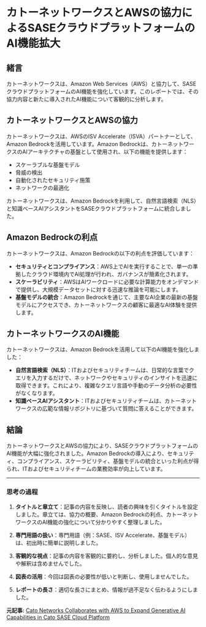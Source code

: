 # カトーネットワークスとAWSの協力によるSASEクラウドプラットフォームのAI機能拡大

## 緒言

カトーネットワークスは、Amazon Web Services（AWS）と協力して、SASEクラウドプラットフォームのAI機能を強化しています。このレポートでは、その協力内容と新たに導入されたAI機能について客観的に分析します。

## カトーネットワークスとAWSの協力

カトーネットワークスは、AWSのISV Accelerate（ISVA）パートナーとして、Amazon Bedrockを活用しています。Amazon Bedrockは、カトーネットワークスのAIアーキテクチャの基盤として使用され、以下の機能を提供します：

- スケーラブルな基盤モデル
- 脅威の検出
- 自動化されたセキュリティ施策
- ネットワークの最適化

カトーネットワークスは、Amazon Bedrockを利用して、自然言語検索（NLS）と知識ベースAIアシスタントをSASEクラウドプラットフォームに統合しました。

## Amazon Bedrockの利点

カトーネットワークスは、Amazon Bedrockの以下の利点を評価しています：

- **セキュリティとコンプライアンス**：AWS上でAIを実行することで、単一の準拠したクラウド環境内でAI処理が行われ、ガバナンスが簡素化されます。
- **スケーラビリティ**：AWSはAIワークロードに必要な計算能力をオンデマンドで提供し、大規模データセットに対する迅速な推論を可能にします。
- **基盤モデルの統合**：Amazon Bedrockを通じて、主要なAI企業の最新の基盤モデルにアクセスでき、カトーネットワークスの顧客に最適なAI体験を提供します。

## カトーネットワークスのAI機能

カトーネットワークスは、Amazon Bedrockを活用して以下のAI機能を強化しました：

- **自然言語検索（NLS）**：ITおよびセキュリティチームは、日常的な言葉でクエリを入力するだけで、ネットワークやセキュリティのインサイトを迅速に取得できます。これにより、複雑なクエリ言語や手動のデータ分析の必要性がなくなります。
- **知識ベースAIアシスタント**：ITおよびセキュリティチームは、カトーネットワークスの広範な情報リポジトリに基づいて質問に答えることができます。

## 結論

カトーネットワークスとAWSの協力により、SASEクラウドプラットフォームのAI機能が大幅に強化されました。Amazon Bedrockの導入により、セキュリティ、コンプライアンス、スケーラビリティ、基盤モデルの統合といった利点が得られ、ITおよびセキュリティチームの業務効率が向上しています。

---

### 思考の過程

1. **タイトルと章立て**：記事の内容を反映し、読者の興味を引くタイトルを設定しました。章立ては、協力の概要、Amazon Bedrockの利点、カトーネットワークスのAI機能の強化について分かりやすく整理しました。

2. **専門用語の扱い**：専門用語（例：SASE、ISV Accelerate、基盤モデル）は、初出時に簡単に説明しました。

3. **客観的な視点**：記事の内容を客観的に要約し、分析しました。個人的な意見や解釈は含めませんでした。

4. **図表の活用**：今回は図表の必要性が低いと判断し、使用しませんでした。

5. **レポートの長さ**：適切な長さにまとめ、情報が過不足なく伝わるようにしました。

**元記事:** [Cato Networks Collaborates with AWS to Expand Generative AI Capabilities in Cato SASE Cloud Platform](https://www.prnewswire.com/il/news-releases/cato-networks-collaborates-with-aws-to-expand-generative-ai-capabilities-in-cato-sase-cloud-platform-302385761.html)
